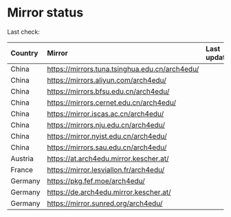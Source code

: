 <script src="./time.js"></script>
# Mirror status
Last check: <script type="text/javascript">localize(1728336066.36318);</script>

|Country|Mirror|Last update|
|:------|:-----|:----------|
|China|https://mirrors.tuna.tsinghua.edu.cn/arch4edu/|<script type="text/javascript">localize(1728283417);</script>|
|China|https://mirrors.aliyun.com/arch4edu/|<script type="text/javascript">localize(1728283417);</script>|
|China|https://mirrors.bfsu.edu.cn/arch4edu/|<script type="text/javascript">localize(1728283417);</script>|
|China|https://mirrors.cernet.edu.cn/arch4edu/|<script type="text/javascript">localize(1728283417);</script>|
|China|https://mirror.iscas.ac.cn/arch4edu/|<script type="text/javascript">localize(1728283417);</script>|
|China|https://mirrors.nju.edu.cn/arch4edu/|<script type="text/javascript">localize(1728239991);</script>|
|China|https://mirror.nyist.edu.cn/arch4edu/|<script type="text/javascript">localize(1728283417);</script>|
|China|https://mirrors.sau.edu.cn/arch4edu/|<script type="text/javascript">localize(1728283417);</script>|
|Austria|https://at.arch4edu.mirror.kescher.at/|<script type="text/javascript">localize(1728283417);</script>|
|France|https://mirror.lesviallon.fr/arch4edu/|<script type="text/javascript">localize(1728283417);</script>|
|Germany|https://pkg.fef.moe/arch4edu/|<script type="text/javascript">localize(1728283417);</script>|
|Germany|https://de.arch4edu.mirror.kescher.at/|<script type="text/javascript">localize(1728283417);</script>|
|Germany|https://mirror.sunred.org/arch4edu/|<script type="text/javascript">localize(1728283417);</script>|

<script src="./tablefilter/tablefilter.js"></script>
<script src="./table.js"></script>